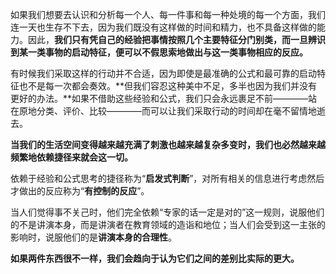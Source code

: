 如果我们想要去认识和分析每一个人、每一件事和每一种处境的每一个方面，我们连一天也生存不下去，因为我们既没有这样做的时间和精力，也不具备这样做的能力。因此，**我们只有凭自己的经验把事情按照几个主要特征分门别类，而一旦辨识到某一类事物的启动特征，便可以不假思索地做出与这一类事物相应的反应。**

有时候我们采取这样的行动并不合适，因为即使是最准确的公式和最可靠的启动特征也不是每一次都会奏效。**但我们容忍这种美中不足，多半也因为我们并没有更好的办法。**如果不借助这些经验和公式，我们只会永远裹足不前————站在原地分类、评价、比较————而可以让我们采取行动的时间却在毫不留情地逝去。

**当我们的生活空间变得越来越充满了刺激也越来越复杂多变时，我们也必然越来越频繁地依赖捷径来就会这一切。**

依赖于经验和公式思考的捷径称为“**启发式判断**”，对所有相关的信息进行考虑然后才做出的反应称为“**有控制的反应**”。

当人们觉得事不关己时，他们完全依赖“专家的话一定是对的”这一规则，说服他们的不是讲演本身，而是讲演者在教育领域的造诣和地位；当人们会受到这一主张的影响时，说服他们的是**讲演本身的合理性**。

**如果两件东西很不一样，我们会趋向于认为它们之间的差别比实际的更大。**

